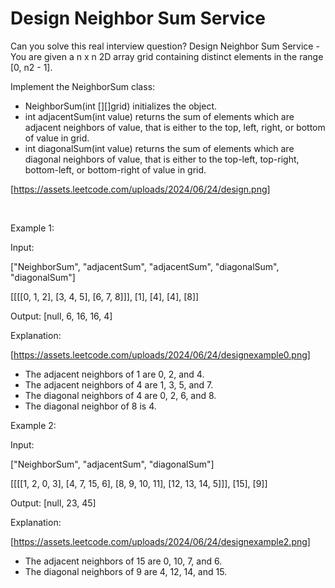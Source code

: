 # Design Neighbor Sum Service

Can you solve this real interview question? Design Neighbor Sum Service - You are given a n x n 2D array grid containing distinct elements in the range [0, n2 - 1].

Implement the NeighborSum class:

 * NeighborSum(int [][]grid) initializes the object.
 * int adjacentSum(int value) returns the sum of elements which are adjacent neighbors of value, that is either to the top, left, right, or bottom of value in grid.
 * int diagonalSum(int value) returns the sum of elements which are diagonal neighbors of value, that is either to the top-left, top-right, bottom-left, or bottom-right of value in grid.

[https://assets.leetcode.com/uploads/2024/06/24/design.png]

 

Example 1:

Input:

["NeighborSum", "adjacentSum", "adjacentSum", "diagonalSum", "diagonalSum"]

[[[[0, 1, 2], [3, 4, 5], [6, 7, 8]]], [1], [4], [4], [8]]

Output: [null, 6, 16, 16, 4]

Explanation:

[https://assets.leetcode.com/uploads/2024/06/24/designexample0.png]

 * The adjacent neighbors of 1 are 0, 2, and 4.
 * The adjacent neighbors of 4 are 1, 3, 5, and 7.
 * The diagonal neighbors of 4 are 0, 2, 6, and 8.
 * The diagonal neighbor of 8 is 4.

Example 2:

Input:

["NeighborSum", "adjacentSum", "diagonalSum"]

[[[[1, 2, 0, 3], [4, 7, 15, 6], [8, 9, 10, 11], [12, 13, 14, 5]]], [15], [9]]

Output: [null, 23, 45]

Explanation:

[https://assets.leetcode.com/uploads/2024/06/24/designexample2.png]

 * The adjacent neighbors of 15 are 0, 10, 7, and 6.
 * The diagonal neighbors of 9 are 4, 12, 14, and 15.